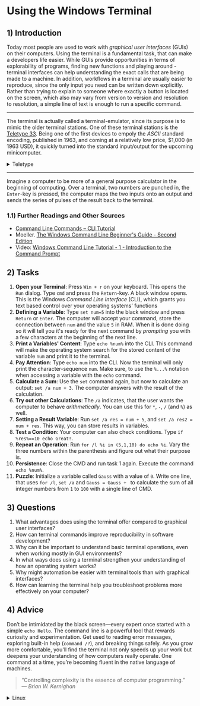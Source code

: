 <!---
{
  "depends_on": [],
  "author": "Stephan Bökelmann",
  "first_used": "2025-03-30",
  "keywords": ["CMD", "Windows", "basics"]
}
--->

# Using the Windows Terminal

## 1) Introduction
Today most people are used to work with _graphical user interfaces_ (GUIs) on their computers.
Using the terminal is a fundamental task, that can make a developers life easier. 
While GUIs provide opportunities in terms of explorability of programs, finding new functions and playing around - terminal interfaces can help understanding the exact calls that are being made to a machine.
In addition, workflows in a terminal are usually easier to reproduce, since the only input you need can be written down explicitly.
Rather than trying to explain to someone where exactly a button is located on the screen, which also may vary from version to version and resolution to resolution, a simple line of text is enough to run a specific command. 

---

The terminal is actually called a terminal-emulator, since its purpose is to mimic the older terminal stations.
One of these terminal stations is the [Teletype 33](https://en.wikipedia.org/wiki/Teletype_Model_33).
Being one of the first devices to empoly the _ASCII_ standard encoding, published in 1963, and coming at a relatively low price, $1,000 (in 1963 USD), it quickly turned into the standard input/output for the upcoming minicomputer.

<details>
  <summary>Teletype</summary>

  Want to learn more about the Teletype? Check out [this TTY exercise.](www.github.com/STEMgraph/missing)

</details>

---

Imagine a computer to be more of a general purpose calculator in the beginning of computing. 
Over a terminal, two numbers are punched in, the `Enter`-key is pressed, the computer maps the two inputs onto an output and sends the series of pulses of the result back to the terminal. 


### 1.1) Further Readings and Other Sources
- [Command Line Commands – CLI Tutorial](https://www.freecodecamp.org/news/command-line-commands-cli-tutorial)
- Moeller. [The Windows Command Line Beginner's Guide - Second Edition](https://www.amazon.de/-/en/Windows-Command-Line-Beginners-Guide/dp/1091574022)
- Video: [Windows Command Line Tutorial - 1 - Introduction to the Command Prompt](https://www.youtube.com/watch?v=MBBWVgE0ewk)

## 2) Tasks
1. **Open your Terminal**: Press `Win + r` on your keyboard. This opens the `Run` dialog. Type `cmd` and press the `Return`-key. A black window opens. This is the Windows _Command Line Interface_ (CLI), which grants you text based control over your operating systems' functions
2. **Defining a Variable**: Type `set num=5` into the black window and press `Return` or `Enter`. The computer will accept your command, store the connection between `num` and the value `5` in RAM. When it is done doing so it will tell you it's ready for the next command by _prompting_ you with a few characters at the beginning of the next line.
3. **Print a Variables' Content**: Type `echo %num%` into the CLI. This command will make the operating system search for the stored content of the variable `num` and print it to the terminal.
4. **Pay Attention**: Type `echo num` into the CLI. Now the terminal will only print the character-sequence `num`. Make sure, to use the `%...%` notation when accessing a variable with the `echo` command.
5. **Calculate a Sum**: Use the `set` command again, but now to calculate an output: `set /a num + 3`. The computer answers with the result of the calculation. 
6. **Try out other Calculations**: The `/a` indicates, that the user wants the computer to behave _arithmetically_. You can use this for `*`, `-`, `/` (and `%`) as well.
7. **Setting a Result Variable**: Run `set /a res = num + 5`, and `set /a res2 = num + res`. This way, you can store results in variables.
8. **Test a Condition**: Your computer can also check conditions. Type `if %res%==10 echo Great!`. 
9. **Repeat an Operation**: Run `for /l %i in (5,1,10) do echo %i`. Vary the three numbers within the parenthesis and figure out what their purpose is.
10. **Persistence**: Close the CMD and run task 1 again. Execute the command `echo %num%`. 
11. **Puzzle**: Initialize a variable called `Gauss` with a value of `0`. Write one line, that uses `for /l`, `set /a` and `Gauss = Gauss + ` to calculate the sum of all integer numbers from `1` to `100` with a single line of CMD.

## 3) Questions
1. What advantages does using the terminal offer compared to graphical user interfaces?
2. How can terminal commands improve reproducibility in software development?
3. Why can it be important to understand basic terminal operations, even when working mostly in GUI environments?
4. In what ways does using a terminal strengthen your understanding of how an operating system works?
5. Why might automation be easier with terminal tools than with graphical interfaces?
6. How can learning the terminal help you troubleshoot problems more effectively on your computer?

## 4) Advice
Don’t be intimidated by the black screen—every expert once started with a simple `echo Hello`. The command line is a powerful tool that rewards curiosity and experimentation. Get used to reading error messages, exploring built-in help (`command /?`), and breaking things safely. As you grow more comfortable, you'll find the terminal not only speeds up your work but deepens your understanding of how computers really operate. One command at a time, you’re becoming fluent in the native language of machines.

> “Controlling complexity is the essence of computer programming.”  
> — *Brian W. Kernighan*

<details>
  <summary>Linux</summary>

  Checkout the [Linux BASH](https://github.com/STEMgraph/8d3e51c2-4811-4275-976c-04e3b3215998) exercise as well to see the differences and similarities!

</details>